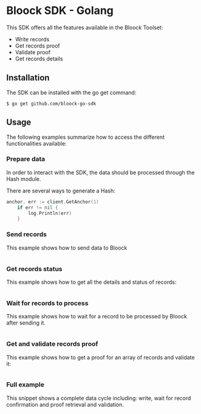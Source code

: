 # Bloock SDK - Golang

This SDK offers all the features available in the Bloock Toolset:

- Write records
- Get records proof
- Validate proof
- Get records details

## Installation

The SDK can be installed with the go get command:

```shell
$ go get github.com/bloock-go-sdk
```

## Usage

The following examples summarize how to access the different functionalities available:

### Prepare data

In order to interact with the SDK, the data should be processed through the Hash module.

There are several ways to generate a Hash:

```go
anchor, err := client.GetAnchor(1)
	if err != nil {
		log.Println(err)
	}
```

### Send records

This example shows how to send data to Bloock

```golang
```

### Get records status

This example shows how to get all the details and status of records:

```golang
```

### Wait for records to process

This example shows how to wait for a record to be processed by Bloock after sending it.

```golang
```

### Get and validate records proof

This example shows how to get a proof for an array of records and validate it:

```golang
```

### Full example

This snippet shows a complete data cycle including: write, wait for record confirmation and proof retrieval and validation.

```golang
```


